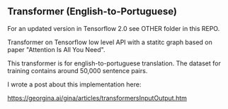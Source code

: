 ## Transformer (English-to-Portuguese)

For an updated version in Tensorflow 2.0 see OTHER folder in this REPO. 

Transformer on Tensorflow low level API with a statitc graph based on paper "Attention Is All You Need".

This transformer is for english-to-portuguese translation. The dataset for training contains around 50,000 sentence pairs. 

I wrote a post about this implementation here:

https://georgina.ai/gina/articles/transformersInputOutput.htm
